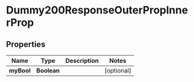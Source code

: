 

# Dummy200ResponseOuterPropInnerProp


## Properties

Name | Type | Description | Notes
------------ | ------------- | ------------- | -------------
**myBool** | **Boolean** |  |  [optional]



